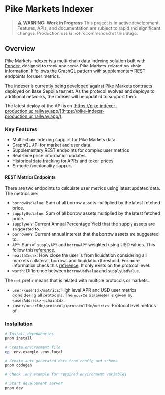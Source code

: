 # Pike Markets Indexer

> ⚠️ **WARNING: Work in Progress**
> This project is in active development. Features, APIs, and documentation are subject to rapid and significant changes.
> Production use is not recommended at this stage.

## Overview

Pike Markets Indexer is a multi-chain data indexing solution built with [Ponder](https://ponder.sh/), designed to track and serve Pike Markets-related on-chain information. It follows the GraphQL pattern with supplementary REST endpoints for user metrics.

The indexer is currently being developed against Pike Markets contracts deployed on Base Sepolia testnet. As the protocol evolves and deploys to additional networks, the indexer will be updated to support them.

The latest deploy of the API is on [https://pike-indexer-production.up.railway.app/](https://pike-indexer-production.up.railway.app/).

### Key Features

- Multi-chain indexing support for Pike Markets data
- GraphQL API for market and user data
- Supplementary REST endpoints for complex user metrics
- Real-time price information updates
- Historical data tracking for APRs and token prices
- E-mode functionality support

#### REST Metrics Endpoints

There are two endpoints to calculate user metrics using latest updated data. The metrics are:

- `borrowUsdValue`: Sum of all borrow assets multiplied by the latest fetched price.
- `supplyUsdValue`: Sum of all borrow assets multiplied by the latest fetched price.
- `supplyAPY`: Current Annual Percentage Yield that the supply assets are suggested to.
- `borrowAPY`: Current annual interest that the borrow assets are suggested to.
- `APY`: Sum of `supplyAPY` and `borrowAPY` weighted using USD values. This follow this [reference](https://gist.github.com/ajb413/a6f89486ec5485746cd5eac1e10e4fc2).
- `healthIndex`: How close the user is from liquidation considering all markets collateral, borrows and liquidation threshold. For more information check this [reference](https://medium.com/@dipruv/health-factors-63f424d9b91#:~:text=Dec%201%2C%202021-,Health%20Factor,be%20liquidated%20to%20maintain%20solvency.). It only exists on the protocol level.
- `worth`: Difference between `borrowUsdValue` and `supplyUsdValue`.

The `net` prefix means that is related with multiple protocols or markets.

- `user/<userId>/metrics`: High level APR and USD user metrics considering all protocols. The `userId` parameter is given by `<userAddress>-<chainId>`.
- `/user/<userId>/protocol/<protocolId>/metrics`: Protocol level metrics of

### Installation

```bash
# Install dependencies
pnpm install

# Create environment file
cp .env.example .env.local

# Create auto generated data from config and schema
pnpm codegen

# Check .env.example for required environment variables

# Start development server
pnpm dev
```
